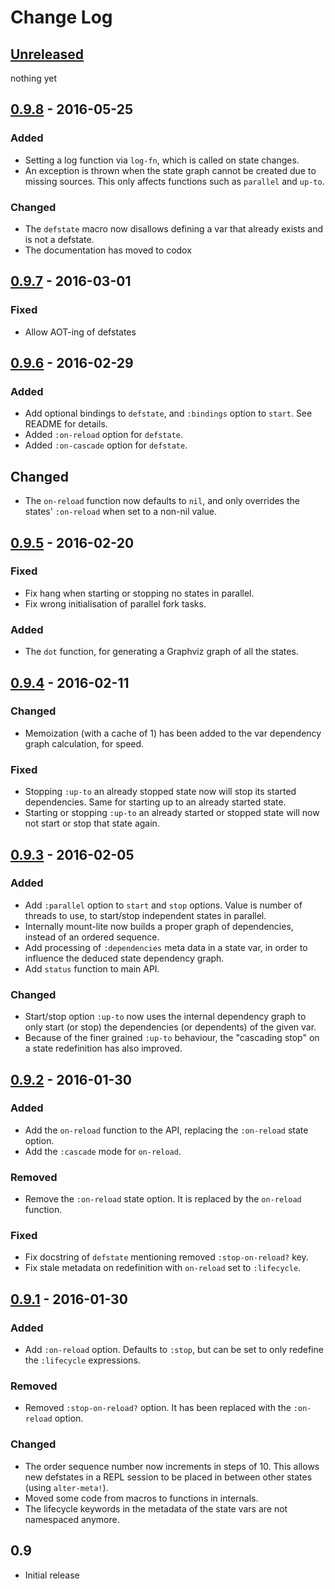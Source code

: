 # Change Log

## [Unreleased][unreleased]
nothing yet

## [0.9.8] - 2016-05-25
### Added
- Setting a log function via `log-fn`, which is called on state changes.
- An exception is thrown when the state graph cannot be created due to missing sources. This only affects functions such as `parallel` and `up-to`.

### Changed
- The `defstate` macro now disallows defining a var that already exists and is not a defstate.
- The documentation has moved to codox

## [0.9.7] - 2016-03-01
### Fixed
- Allow AOT-ing of defstates


## [0.9.6] - 2016-02-29
### Added
- Add optional bindings to `defstate`, and `:bindings` option to `start`. See README for details.
- Added `:on-reload` option for `defstate`.
- Added `:on-cascade` option for `defstate`.

## Changed
- The `on-reload` function now defaults to `nil`, and only overrides the states' `:on-reload` when set to a non-nil value.


## [0.9.5] - 2016-02-20
### Fixed
- Fix hang when starting or stopping no states in parallel.
- Fix wrong initialisation of parallel fork tasks.

### Added
- The `dot` function, for generating a Graphviz graph of all the states.


## [0.9.4] - 2016-02-11
### Changed
- Memoization (with a cache of 1) has been added to the var dependency graph calculation, for speed.

### Fixed
- Stopping `:up-to` an already stopped state now will stop its started dependencies. Same for starting up to an already started state.
- Starting or stopping `:up-to` an already started or stopped state will now not start or stop that state again.


## [0.9.3] - 2016-02-05
### Added
- Add `:parallel` option to `start` and `stop` options. Value is number of threads to use, to start/stop independent states in parallel.
- Internally mount-lite now builds a proper graph of dependencies, instead of an ordered sequence.
- Add processing of `:dependencies` meta data in a state var, in order to influence the deduced state dependency graph.
- Add `status` function to main API.

### Changed
- Start/stop option `:up-to` now uses the internal dependency graph to only start (or stop) the dependencies (or dependents) of the given var.
- Because of the finer grained `:up-to` behaviour, the "cascading stop" on a state redefinition has also improved.


## [0.9.2] - 2016-01-30
### Added
- Add the `on-reload` function to the API, replacing the `:on-reload` state option.
- Add the `:cascade` mode for `on-reload`.

### Removed
- Remove the `:on-reload` state option. It is replaced by the `on-reload` function.

### Fixed
- Fix docstring of `defstate` mentioning removed `:stop-on-reload?` key.
- Fix stale metadata on redefinition with `on-reload` set to `:lifecycle`.


## [0.9.1] - 2016-01-30
### Added
- Add `:on-reload` option. Defaults to `:stop`, but can be set to only redefine the `:lifecycle` expressions.

### Removed
- Removed `:stop-on-reload?` option. It has been replaced with the `:on-reload` option.

### Changed
- The order sequence number now increments in steps of 10. This allows new defstates in a REPL session to be placed in between other states (using `alter-meta!`).
- Moved some code from macros to functions in internals.
- The lifecycle keywords in the metadata of the state vars are not namespaced anymore.


## 0.9
- Initial release

[unreleased]: https://github.com/aroemers/mount-lite/compare/0.9.8...HEAD
[0.9.8]: https://github.com/aroemers/mount-lite/compare/0.9.7...0.9.8
[0.9.7]: https://github.com/aroemers/mount-lite/compare/0.9.6...0.9.7
[0.9.6]: https://github.com/aroemers/mount-lite/compare/0.9.5...0.9.6
[0.9.5]: https://github.com/aroemers/mount-lite/compare/0.9.4...0.9.5
[0.9.4]: https://github.com/aroemers/mount-lite/compare/0.9.3...0.9.4
[0.9.3]: https://github.com/aroemers/mount-lite/compare/0.9.2...0.9.3
[0.9.2]: https://github.com/aroemers/mount-lite/compare/0.9.1...0.9.2
[0.9.1]: https://github.com/aroemers/mount-lite/compare/0.9...0.9.1
